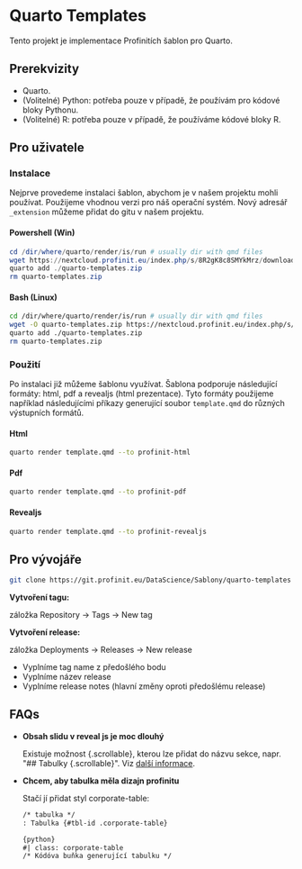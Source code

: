 # Quarto Templates

Tento projekt je implementace Profinitích šablon pro Quarto.

## Prerekvizity

- Quarto.
- (Volitelné) Python: potřeba pouze v případě, že používám pro kódové bloky Pythonu.
- (Volitelné) R: potřeba pouze v případě, že používáme kódové bloky R.


## Pro uživatele

### Instalace

Nejprve provedeme instalaci šablon, abychom je v našem projektu mohli používat. Použijeme vhodnou verzi pro náš operační systém. Nový adresář `_extension` můžeme přidat do gitu v našem projektu.

#### Powershell (Win)

```powershell
cd /dir/where/quarto/render/is/run # usually dir with qmd files
wget https://nextcloud.profinit.eu/index.php/s/8R2gK8c8SMYkMrz/download/quarto-templates.zip -outfile "quarto-templates.zip"
quarto add ./quarto-templates.zip
rm quarto-templates.zip
```

#### Bash (Linux)

```sh
cd /dir/where/quarto/render/is/run # usually dir with qmd files
wget -O quarto-templates.zip https://nextcloud.profinit.eu/index.php/s/8R2gK8c8SMYkMrz/download/quarto-templates.zip
quarto add ./quarto-templates.zip
rm quarto-templates.zip
```

### Použití

Po instalaci již můžeme šablonu využívat. Šablona podporuje následující formáty: html, pdf a revealjs (html prezentace).
Tyto formáty použijeme například následujícími příkazy generující soubor `template.qmd` do různých výstupních formátů.

#### Html

```bash
quarto render template.qmd --to profinit-html
```

#### Pdf

```bash
quarto render template.qmd --to profinit-pdf
```

#### Revealjs

```bash
quarto render template.qmd --to profinit-revealjs
```

## Pro vývojáře

```sh
git clone https://git.profinit.eu/DataScience/Sablony/quarto-templates
```
**Vytvoření tagu:**

záložka Repository &rarr; Tags &rarr; New tag

**Vytvoření release:**

záložka Deployments &rarr; Releases &rarr; New release

- Vyplníme tag name z předošlého bodu
- Vyplníme název release
- Vyplníme release notes (hlavní změny oproti předošlému release)

## FAQs

* **Obsah slidu v reveal js je moc dlouhý** 

    Existuje možnost {.scrollable}, kterou lze přidat do názvu sekce, napr. "## Tabulky {.scrollable}".
    Viz [další informace](https://quarto.org/docs/presentations/revealjs/index.html#content-overflow).
* **Chcem, aby tabulka měla dizajn profinitu**

    Stačí jí přidat styl corporate-table:

    ```md
    /* tabulka */
    : Tabulka {#tbl-id .corporate-table}
    ```

    ```md
    {python}
    #| class: corporate-table
    /* Kódóva buňka generující tabulku */
    ```